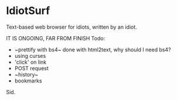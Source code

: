 # IdiotSurf

Text-based web browser for idiots, written by an idiot.

IT IS ONGOING, FAR FROM FINISH
Todo:
- ~prettify with bs4~ done with html2text, why should I need bs4?
- using curses
- 'click' on link
- POST request
- ~history~
- bookmarks

Sid.